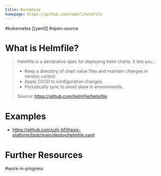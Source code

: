 ```yaml
---
title: Kustomize
homepage: https://github.com/roboll/helmfile
---
```


#kubernetes [[yaml]] #open-source

# What is Helmfile?

> Helmfile is a declarative spec for deploying helm charts. It lets you...
>
> - Keep a directory of chart value files and maintain changes in version control.
> - Apply CI/CD to configuration changes.
> - Periodically sync to avoid skew in environments.
>
> Source: https://github.com/helmfile/helmfile

# Examples

- https://github.com/uzh-bf/thesis-platform/blob/main/deploy/helmfile.yaml

# Further Resources

#work-in-progress
